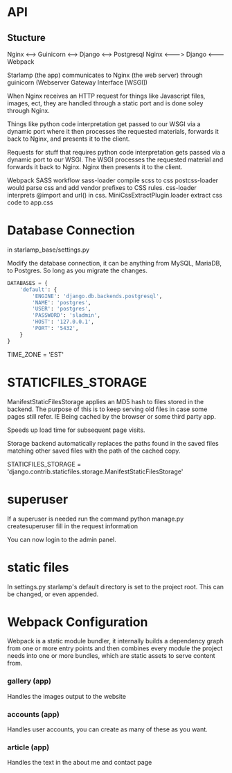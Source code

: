 # API

## Stucture
Nginx <--> Guinicorn <--> Django <--> Postgresql
Nginx <---> Django <--- Webpack


Starlamp (the app) communicates to Nginx (the web server) through guinicorn (Webserver Gateway Interface [WSGI])

When Nginx receives an HTTP request for things like Javascript files, images, ect,
they are handled through a static port and is done soley through Nginx.

Things like python code interpretation get passed to our WSGI via a dynamic port
where it then processes the requested materials, forwards it back to Nginx, and presents
it to the client. 

Requests for stuff that requires python code interpretation gets passed via a dynamic port to our WSGI. The WSGI 
processes the requested material and forwards it back to Nginx. Nginx then presents it to the client.

Webpack SASS workflow
sass-loader compile scss to css
postcss-loader would parse css and add vendor prefixes to CSS rules.
css-loader interprets @import and url() in css.
MiniCssExtractPlugin.loader extract css code to app.css


# Database Connection
in starlamp_base/settings.py

Modify the database connection, it can be anything from MySQL, MariaDB, to Postgres. So long as you migrate the changes.
```python
DATABASES = {
    'default': {
        'ENGINE': 'django.db.backends.postgresql',
        'NAME': 'postgres',
        'USER': 'postgres',
        'PASSWORD': 'sladmin',
        'HOST': '127.0.0.1',
        'PORT': '5432',
    }
}
```
TIME_ZONE = 'EST'

# STATICFILES_STORAGE
ManifestStaticFilesStorage applies an MD5 hash to files stored in the backend. 
The purpose of this is to keep serving old files in case some pages still refer. IE Being cached by the browser or some third party app.

Speeds up load time for subsequent page visits.

Storage backend automatically replaces the paths found in the saved files matching other saved files with the 
path of the cached copy.

STATICFILES_STORAGE = 'django.contrib.staticfiles.storage.ManifestStaticFilesStorage'




# superuser
If a superuser is needed run the command
python manage.py createsuperuser fill in the request information

You can now login to the admin panel.

# static files 
In settings.py starlamp's default directory is set to the project root. This can be changed, or even appended.

# Webpack Configuration
Webpack is a static module bundler, it internally builds a 
dependency graph from one or more entry points and then combines 
every module the project needs into one or more bundles, which are static
assets to serve content from.


### gallery (app)
Handles the images output to the website

### accounts (app)
Handles user accounts, you can create as many of these as you want.

### article (app)
Handles the text in the about me and contact page
